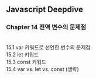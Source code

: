 ## Javascript Deepdive
### Chapter 14 전역 변수의 문제점
<br>
15.1 var 키워드로 선언한 변수의 문제점 <br>
15.2 let 키워드 <br>
15.3 const 키워드 <br>
15.4 var vs. let vs. const (생략)
